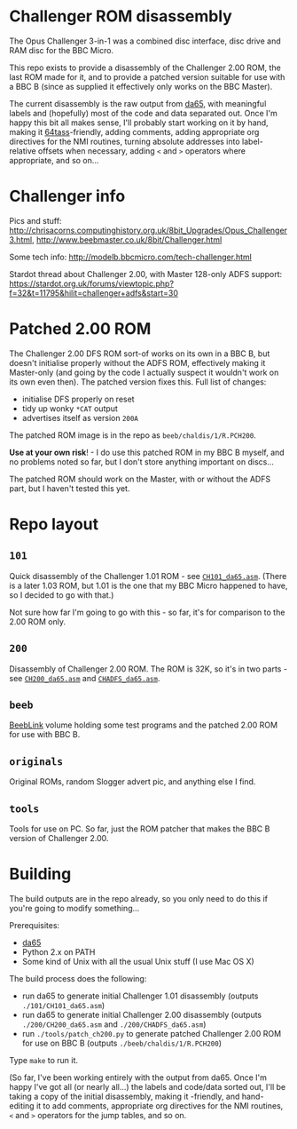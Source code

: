 # Challenger ROM disassembly

The Opus Challenger 3-in-1 was a combined disc interface, disc drive
and RAM disc for the BBC Micro.

This repo exists to provide a disassembly of the Challenger 2.00 ROM,
the last ROM made for it, and to provide a patched version suitable
for use with a BBC B (since as supplied it effectively only works on
the BBC Master).

The current disassembly is the raw output from
[da65](https://cc65.github.io/doc/da65.html), with meaningful labels
and (hopefully) most of the code and data separated out. Once I'm
happy this bit all makes sense, I'll probably start working on it by
hand, making it [64tass](http://tass64.sourceforge.net/)-friendly,
adding comments, adding appropriate org directives for the NMI
routines, turning absolute addresses into label-relative offsets when
necessary, adding `<` and `>` operators where appropriate, and so
on...

# Challenger info

Pics and stuff: http://chrisacorns.computinghistory.org.uk/8bit_Upgrades/Opus_Challenger3.html, http://www.beebmaster.co.uk/8bit/Challenger.html

Some tech info: http://modelb.bbcmicro.com/tech-challenger.html

Stardot thread about Challenger 2.00, with Master 128-only ADFS
support:
https://stardot.org.uk/forums/viewtopic.php?f=32&t=11795&hilit=challenger+adfs&start=30

# Patched 2.00 ROM

The Challenger 2.00 DFS ROM sort-of works on its own in a BBC B, but
doesn't initialise properly without the ADFS ROM, effectively making
it Master-only (and going by the code I actually suspect it wouldn't
work on its own even then). The patched version fixes this. Full list
of changes:

* initialise DFS properly on reset
* tidy up wonky `*CAT` output
* advertises itself as version `200A`

The patched ROM image is in the repo as `beeb/chaldis/1/R.PCH200`.

**Use at your own risk**! - I do use this patched ROM in my BBC B
myself, and no problems noted so far, but I don't store anything
important on discs...

The patched ROM should work on the Master, with or without the ADFS
part, but I haven't tested this yet.

# Repo layout

## `101`

Quick disassembly of the Challenger 1.01 ROM - see
[`CH101_da65.asm`](./101/CH101_da65.asm). (There is a later 1.03 ROM,
but 1.01 is the one that my BBC Micro happened to have, so I decided
to go with that.)

Not sure how far I'm going to go with this - so far, it's for
comparison to the 2.00 ROM only.

## `200`

Disassembly of Challenger 2.00 ROM. The ROM is 32K, so it's in two
parts - see [`CH200_da65.asm`](./200/CH200_da65.asm) and
[`CHADFS_da65.asm`](./200/CHADFS_da65.asm).

## `beeb`

[BeebLink](https://github.com/tom-seddon/beeblink) volume holding some
test programs and the patched 2.00 ROM for use with BBC B.

## `originals`

Original ROMs, random Slogger advert pic, and anything else I find.

## `tools`

Tools for use on PC. So far, just the ROM patcher that makes the BBC B
version of Challenger 2.00.

# Building

The build outputs are in the repo already, so you only need to do this
if you're going to modify something...

Prerequisites:

* [da65](https://cc65.github.io/doc/da65.html)
* Python 2.x on PATH
* Some kind of Unix with all the usual Unix stuff (I use Mac OS X)

The build process does the following:

* run da65 to generate initial Challenger 1.01 disassembly (outputs
  `./101/CH101_da65.asm`)
* run da65 to generate initial Challenger 2.00 disassembly (outputs
  `./200/CH200_da65.asm` and `./200/CHADFS_da65.asm`)
* run `./tools/patch_ch200.py` to generate patched Challenger 2.00 ROM
  for use on BBC B (outputs `./beeb/chaldis/1/R.PCH200`)

Type `make` to run it.

(So far, I've been working entirely with the output from da65. Once
I'm happy I've got all (or nearly all...) the labels and code/data
sorted out, I'll be taking a copy of the initial disassembly, making
it -friendly, and hand-editing
it to add comments, appropriate org directives for the NMI routines,
`<` and `>` operators for the jump tables, and so on.
